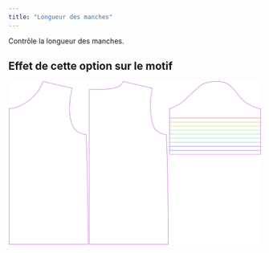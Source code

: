 ```yaml
---
title: "Longueur des manches"
---
```


Contrôle la longueur des manches.

## Effet de cette option sur le motif

![Cette image montre l'effet de cette option en superposant plusieurs variantes qui ont une valeur différente pour cette option](teagan_sleevelength_sample.svg "Effet de cette option sur le motif")
